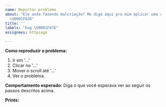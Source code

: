 ```yaml
---
name: Reportar problema
about: "Ele anda fazendo malcriação? Me diga aqui pra mim aplicar uma correção nele.
  \U0001F620"
title: ''
labels: "bug \U0001F47E"
assignees: httpiago

---
```


**Como reproduzir o problema:**
<!-- Passo a passo de como ver o erro que você está presenciando: -->
1. Ir em '...'
2. Clicar no '...'
3. Mover o scroll até '...'
4. Ver o problema.

**Comportamento esperado:**
Diga o que você esperava ver ao seguir os passos descritos acima.

**Prints:**
<!-- Se você colocar pelo menos um print aqui vai facilitar muito meu trabalho 🙏. Pode ser o erro em si ou uma captura do console do navegador. -->
